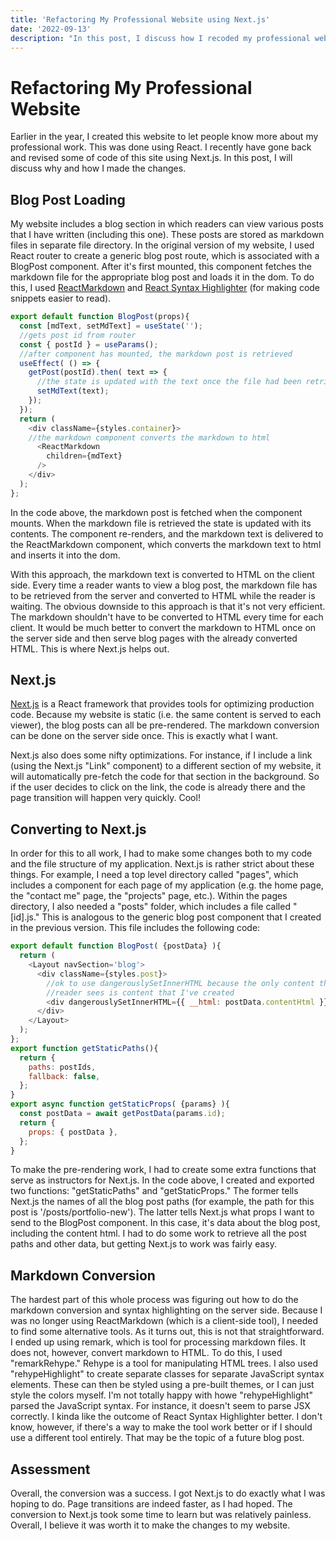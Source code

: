 ```yaml
---
title: 'Refactoring My Professional Website using Next.js'
date: '2022-09-13'
description: "In this post, I discuss how I recoded my professional website (the site you're currently visiting) use Next.js"
---
```


# Refactoring My Professional Website

Earlier in the year, I created this website to let people know more about my professional work. This was done using React. I recently have gone back and revised some of code of this site using Next.js. In this post, I will discuss why and how I made the changes.

## Blog Post Loading

My website includes a blog section in which readers can view various posts that I have written (including this one). These posts are stored as markdown files in separate file directory. In the original version of my website, I used React router to create a generic blog post route, which is associated with a BlogPost component. After it's first mounted, this component fetches the markdown file for the appropriate blog post and loads it in the dom. To do this, I used [ReactMarkdown](https://github.com/remarkjs/react-markdown) and [React Syntax Highlighter](https://github.com/react-syntax-highlighter/react-syntax-highlighter) (for making code snippets easier to read).

~~~js
export default function BlogPost(props){
  const [mdText, setMdText] = useState('');
  //gets post id from router
  const { postId } = useParams();
  //after component has mounted, the markdown post is retrieved               
  useEffect( () => {                            
    getPost(postId).then( text => {  
      //the state is updated with the text once the file had been retrieved  
      setMdText(text);
    });
  });
  return (
    <div className={styles.container}>
    //the markdown component converts the markdown to html
      <ReactMarkdown
        children={mdText}                      
      />
    </div>
  );
};
~~~

In the code above, the markdown post is fetched when the component mounts. When the markdown file is retrieved the state is updated with its contents. The component re-renders, and the markdown text is delivered to the ReactMarkdown component, which converts the markdown text to html and inserts it into the dom.

With this approach, the markdown text is converted to HTML on the client side. Every time a reader wants to view a blog post, the markdown file has to be retrieved from the server and converted to HTML while the reader is waiting. The obvious downside to this approach is that it's not very efficient. The markdown shouldn't have to be converted to HTML every time for each client. It would be much better to convert the markdown to HTML once on the server side and then serve blog pages with the already converted HTML. This is where Next.js helps out.

## Next.js

[Next.js](https://nextjs.org/) is a React framework that provides tools for optimizing production code. Because my website is static (i.e. the same content is served to each viewer), the blog posts can all be pre-rendered. The markdown conversion can be done on the server side once. This is exactly what I want.

Next.js also does some nifty optimizations. For instance, if I include a link (using the Next.js "Link" component) to a different section of my website, it will automatically pre-fetch the code for that section in the background. So if the user decides to click on the link, the code is already there and the page transition will happen very quickly. Cool!

## Converting to Next.js

In order for this to all work, I had to make some changes both to my code and the file structure of my application. Next.js is rather strict about these things. For example, I need a top level directory called "pages", which includes a component for each page of my application (e.g. the home page, the "contact me" page, the "projects" page, etc.). Within the pages directory, I also needed a "posts" folder, which includes a file called "[id].js." This is analogous to the generic blog post component that I created in the previous version. This file includes the following code:

~~~js
export default function BlogPost( {postData} ){
  return (
    <Layout navSection='blog'>
      <div className={styles.post}>
        //ok to use dangerouslySetInnerHTML because the only content the
        //reader sees is content that I've created
        <div dangerouslySetInnerHTML={{ __html: postData.contentHtml }} />
      </div>
    </Layout>
  );
};
export function getStaticPaths(){
  return {
    paths: postIds,
    fallback: false,
  };
}
export async function getStaticProps( {params} ){
  const postData = await getPostData(params.id);
  return {
    props: { postData },
  };
}
~~~

To make the pre-rendering work, I had to create some extra functions that serve as instructors for Next.js. In the code above, I created and exported two functions: "getStaticPaths" and "getStaticProps." The former tells Next.js the names of all the blog post paths (for example, the path for this post is '/posts/portfolio-new'). The latter tells Next.js what props I want to send to the BlogPost component. In this case, it's data about the blog post, including the content html. I had to do some work to retrieve all the post paths and other data, but getting Next.js to work was fairly easy.

## Markdown Conversion

The hardest part of this whole process was figuring out how to do the markdown conversion and syntax highlighting on the server side. Because I was no longer using ReactMarkdown (which is a client-side tool), I needed to find some alternative tools. As it turns out, this is not that straightforward. I ended up using remark, which is tool for processing markdown files. It does not, however, convert markdown to HTML. To do this, I used "remarkRehype." Rehype is a tool for manipulating HTML trees. I also used "rehypeHighlight" to create separate classes for separate JavaScript syntax elements. These can then be styled using a pre-built themes, or I can just style the colors myself. I'm not totally happy with howe "rehypeHighlight" parsed the JavaScript syntax. For instance, it doesn't seem to parse JSX correctly. I kinda like the outcome of React Syntax Highlighter better. I don't know, however, if there's a way to make the tool work better or if I should use a different tool entirely. That may be the topic of a future blog post.

## Assessment

Overall, the conversion was a success. I got Next.js to do exactly what I was hoping to do. Page transitions are indeed faster, as I had hoped. The conversion to Next.js took some time to learn but was relatively painless. Overall, I believe it was worth it to make the changes to my website.
